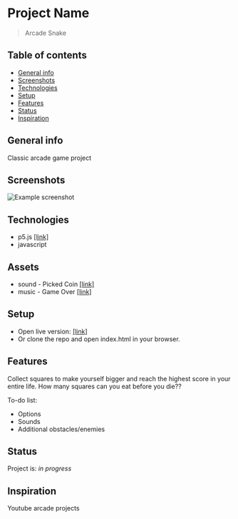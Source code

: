 # Project Name
> Arcade Snake

## Table of contents
* [General info](#general-info)
* [Screenshots](#screenshots)
* [Technologies](#technologies)
* [Setup](#setup)
* [Features](#features)
* [Status](#status)
* [Inspiration](#inspiration)

## General info
Classic arcade game project

## Screenshots
![Example screenshot](http://www.kamiljarzab.pl/Projekty/Snake/img/screen.png)

## Technologies
* p5.js [[link]](https://p5js.org/)
* javascript

## Assets
* sound - Picked Coin [[link]](https://opengameart.org/content/picked-coin-echo-2)
* music - Game Over [[link]](https://opengameart.org/content/game-over-0)

## Setup
* Open live version: [[link]](http://www.kamiljarzab.pl/Projekty/Snake/)
* Or clone the repo and open index.html in your browser.

## Features
Collect squares to make yourself bigger and reach the highest score in your entire life.
How many squares can you eat before you die??

To-do list:
* Options
* Sounds
* Additional obstacles/enemies

## Status
Project is: _in progress_

## Inspiration
Youtube arcade projects
